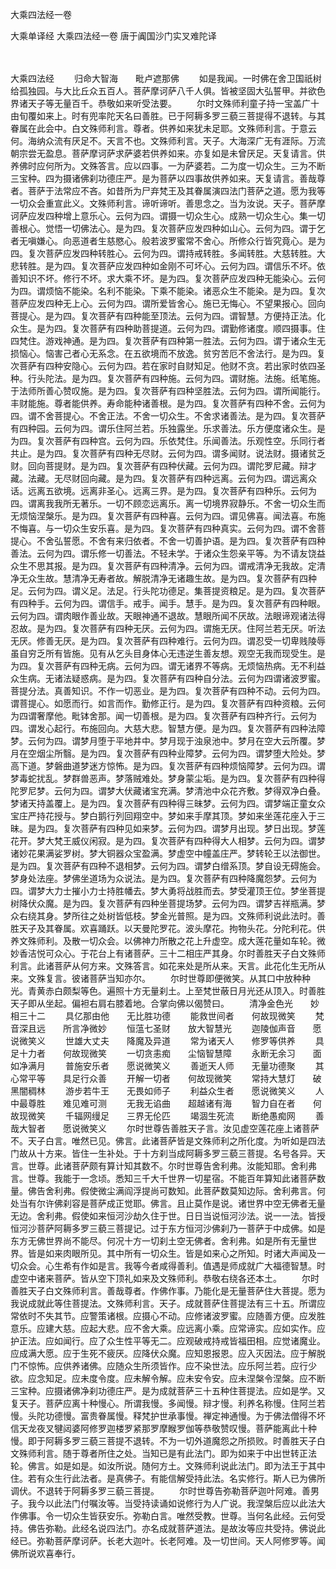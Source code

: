 大乘四法经一卷


大乘单译经
大乘四法经一卷
唐于阗国沙门实叉难陀译


　　

大乘四法经
　　归命大智海　　毗卢遮那佛
　　如是我闻。一时佛在舍卫国祇树给孤独园。与大比丘众五百人。菩萨摩诃萨八千人俱。皆被坚固大弘誓甲。并欲色界诸天子等无量百千。恭敬如来听受法要。
　　尔时文殊师利童子持一宝盖广十由旬覆如来上。时有兜率陀天名曰善胜。已于阿耨多罗三藐三菩提得不退转。与其眷属在此会中。白文殊师利言。尊者。供养如来犹未足耶。文殊师利言。于意云何。海纳众流有厌足不。天言不也。文殊师利言。天子。大海深广无有涯际。万流朝宗尝无盈息。菩萨摩诃萨求萨婆若供养如来。亦复如是未曾厌足。天复请言。供养佛时应何所为。文殊答言。应以四事。一为萨婆若。二为度一切众生。三为不断三宝种。四为摄诸佛刹功德庄严。是为菩萨以四事故供养如来。天复请言。善哉尊者。菩萨于法常应不吝。如昔所为尸弃梵王及其眷属演四法门菩萨之道。愿为我等一切众会重宣此义。文殊师利言。谛听谛听。善思念之。当为汝说。天子。菩萨摩诃萨应发四种增上意乐心。云何为四。谓摄一切众生心。成熟一切众生心。集一切善根心。觉悟一切佛法心。是为四。复次菩萨应发四种如山心。云何为四。谓于乞者无嗔嫌心。向恶道者生慈愍心。般若波罗蜜常不舍心。所修众行皆究竟心。是为四。复次菩萨应发四种转胜心。云何为四。谓持戒转胜。多闻转胜。大慈转胜。大悲转胜。是为四。复次菩萨应发四种如金刚不可坏心。云何为四。谓信乐不坏。依善知识不坏。修行不坏。求大乘不坏。是为四。复次菩萨应发四种无能染心。云何为四。谓烦恼不能染。名利不能染。下乘不能染。诸恶众生不能染。是为四。复次菩萨应发四种无上心。云何为四。谓所爱皆舍心。施已无悔心。不望果报心。回向菩提心。是为四。复次菩萨有四种能至顶法。云何为四。谓智慧。方便持正法。化众生。是为四。复次菩萨有四种助菩提道。云何为四。谓勤修诸度。顺四摄事。住四梵住。游戏神通。是为四。复次菩萨有四种第一胜法。云何为四。谓于诸众生无损恼心。恼害己者心无系念。在五欲境而不放逸。贫穷苦厄不舍法行。是为四。复次菩萨有四种安隐心。云何为四。若在家时自财知足。他财不贪。若出家时依四圣种。行头陀法。是为四。复次菩萨有四种施。云何为四。谓财施。法施。纸笔施。于法师所善心赞叹施。是为四。复次菩萨有四种坚胜法。云何为四。谓所闻能行。丰财能施。尊者能供养。寿命能种诸善根。是为四。复次菩萨有四种不舍。云何为四。谓不舍菩提心。不舍正法。不舍一切众生。不舍求诸善法。是为四。复次菩萨有四种园。云何为四。谓乐住阿兰若。乐独露坐。乐求善法。乐方便度诸众生。是为四。复次菩萨有四种宫。云何为四。乐依梵住。乐闻善法。乐观性空。乐同行者共止。是为四。复次菩萨有四种无尽财。云何为四。谓多闻财。说法财。摄诸贫乏财。回向菩提财。是为四。复次菩萨有四种伏藏。云何为四。谓陀罗尼藏。辩才藏。法藏。无尽财回向藏。是为四。复次菩萨有四种远离。云何为四。谓远离众话。远离五欲境。远离非圣心。远离三界。是为四。复次菩萨有四种乐。云何为四。谓离我我所无著乐。一切不顾恋远离乐。离一切境界寂静乐。不舍一切众生而无烦恼涅槃乐。是为四。复次菩萨有四种喜。云何为四。谓见佛喜。闻法喜。布施不悔喜。与一切众生安乐喜。是为四。复次菩萨有四种真实。云何为四。谓不舍菩提心。不舍弘誓愿。不舍有来归依者。不舍一切善护语。是为四。复次菩萨有四种善法。云何为四。谓乐修一切善法。不轻未学。于诸众生怨亲平等。为不请友饶益众生不思其报。是为四。复次菩萨有四种清净。云何为四。谓戒清净无我故。定清净无众生故。慧清净无寿者故。解脱清净无诸趣生故。是为四。复次菩萨有四种足。云何为四。谓义足。法足。行头陀功德足。集菩提资粮足。是为四。复次菩萨有四种手。云何为四。谓信手。戒手。闻手。慧手。是为四。复次菩萨有四种眼。云何为四。谓肉眼作善业故。天眼神通不退故。慧眼所闻不厌故。法眼谛观诸法得忍故。是为四。复次菩萨有四种无厌。云何为四。谓施无厌。住阿兰若无厌。听法无厌。修善无厌。是为四。复次菩萨有四种难行。云何为四。谓忍受一切卑贱陵辱虽自穷乏所有皆施。见有从乞头目身体心无违逆生善友想。观空无我而现受生。是为四。复次菩萨有四种无病。云何为四。谓无诸界不等病。无烦恼热病。无不利益众生病。无诸法疑惑病。是为四。复次菩萨有四种自分法。云何为四谓诸波罗蜜。菩提分法。真善知识。不作一切恶业。是为四。复次菩萨有四种不动。云何为四。谓菩提心。如愿而行。如言而作。勤修正行。是为四。复次菩萨有四种资粮。云何为四谓奢摩他。毗钵舍那。闻一切善根。是为四。复次菩萨有四种齐行。云何为四。谓发心起行。布施回向。大慈大悲。智慧方便。是为四。复次菩萨有四种法障梦。云何为四。谓梦月堕于平地井中。梦月现于浊泉池中。梦月在空大云所覆。梦月在空烟尘所翳。是为四。复次菩萨有四种业障梦。云何为四。谓梦堕大险处。梦高下道。梦磐曲道梦迷方惊怖。是为四。复次菩萨有四种烦恼障梦。云何为四。谓梦毒蛇扰乱。梦群兽恶声。梦落贼难处。梦身蒙尘垢。是为四。复次菩萨有四种得陀罗尼梦。云何为四。谓梦大伏藏诸宝充满。梦清池中众花齐敷。梦得双净白叠。梦诸天持盖覆上。是为四。复次菩萨有四种得三昧梦。云何为四。谓梦端正童女众宝庄严持花授与。梦白鹅行列回翔空中。梦如来手摩其顶。梦如来坐莲花座入于三昧。是为四。复次菩萨有四种见如来梦。云何为四。谓梦月出现。梦日出现。梦莲花开。梦大梵王威仪闲寂。是为四。复次菩萨有四种得大人相梦。云何为四。谓梦诸妙花果满娑罗树。梦大铜器众宝盈满。梦虚空中幢盖庄严。梦转轮王以法御世。是为四。复次菩萨有四种不退相梦。云何为四。谓梦白缯系顶。梦自设无碍施会。梦身处法座。梦佛坐道场为众说法。是为四。复次菩萨有四种降魔怨梦。云何为四。谓梦大力士摧小力士持胜幡去。梦大勇将战胜而去。梦受灌顶王位。梦坐菩提树降伏众魔。是为四。复次菩萨有四种坐菩提场梦。云何为四。谓梦吉祥瓶满。梦众右绕其身。梦所往之处树皆低枝。梦金光普照。是为四。文殊师利说此法时。善胜天子及其眷属。欢喜踊跃。以天曼陀罗花。波头摩花。拘物头花。分陀利花。供养文殊师利。及散一切众会。以佛神力所散之花上升虚空。成大莲花量如车轮。微妙香洁悦可众心。于花台上有诸菩萨。三十二相庄严其身。尔时善胜天子白文殊师利言。此诸菩萨从何方来。文殊答言。如花来处是所从来。天言。此花化生无所从来。文殊复言。彼诸菩萨当知亦尔。
　　尔时世尊即便微笑。从其口中放种种光。青黄赤白颇梨等色。遍照十方无量刹土。上至梵世蔽日月光还从顶入。时善胜天子即从坐起。偏袒右肩右膝着地。合掌向佛以偈赞曰。
　　清净金色光　　妙相三十二
　　具亿那由他　　无比胜功德
　　能救世间者　　何故现微笑
　　梵音深且远　　所言净微妙
　　恒蕰七圣财　　放大智慧光
　　迦陵伽声音　　愿说微笑义
　　世雄大丈夫　　降魔及异道
　　常为诸天人　　修罗等供养
　　具足十力者　　何故现微笑
　　一切贪恚痴　　尘恼智慧障
　　永断无余习　　面如净满月
　　普施安乐者　　愿说微笑义
　　善逝天人师　　无量功德聚
　　其心常平等　　具足行众善
　　开解一切者　　何故现微笑
　　常持大慧灯　　破黑闇稠林
　　游步若牛王　　无畏如师子
　　利益众生者　　愿说微笑义
　　人中最尊胜　　难见难可测
　　无我无谄曲　　超越诸有海
　　智力自在者　　何故现微笑
　　千辐网缦足　　三界无伦匹
　　竭涸生死流　　断绝愚痴网
　　善哉大智者　　愿说微笑义
　　尔时世尊告善胜天子言。汝见虚空莲花座上诸菩萨不。天子白言。唯然已见。佛言。此诸菩萨皆是文殊师利之所化度。为听如是四法门故从十方来。皆住一生补处。于十方刹当成阿耨多罗三藐三菩提。名号各异。天言。世尊。此诸菩萨颇有算计知其数不。尔时世尊告舍利弗。汝能知耶。舍利弗言。世尊。我能于一念顷。悉知三千大千世界一切星宿。不能百年算知此诸菩萨数量。佛告舍利弗。假使微尘满阎浮提尚可数知。此菩萨数莫知边际。舍利弗言。何处当有尔许佛刹容是菩萨成正觉耶。佛言。且止莫作是说。诸世界中空无佛者无量无边。舍利弗。假使如来恒河沙劫久住于世。日日当说恒河沙法。说一一法。皆授恒河沙菩萨阿耨多罗三藐三菩提记。过于东方恒河沙佛刹乃一菩萨于中成佛。如是东方无佛世界尚不能尽。何况十方一切刹土空无佛者。舍利弗。如是所有无量世界。皆是如来肉眼所见。其中所有一切众生。皆是如来心之所知。时诸大声闻及一切众会。心生希有作如是言。我等今者咸得善利。值遇是师成就广大福德智慧。时虚空中诸来菩萨。皆从空下顶礼如来及文殊师利。恭敬右绕各还本土。
　　尔时善胜天子白文殊师利言。善哉尊者。作佛作事。乃能化是无量菩萨住大菩提。愿为我说成就此等住菩提法。文殊师利言。天子。成就菩萨住菩提法有三十五。所谓应常依时不失其节。应警策诸根。应摄心不动。应修诸波罗蜜。应随善方便。应发胜意乐。应建大慈。应起大悲。应不舍大乘。应远离小乘。应常谛实。应如实作。应护正法。应如闻行。应了众生性平等无二。应观破戒持戒皆福田相。应觉诸魔业。应成满大愿。应于生死不疲厌。应降伏众魔。应知恩报恩。应入灭因法。应于解脱门不惊怖。应供养诸佛。应随众生所须皆作。应不染世法。应乐阿兰若。应行少欲。应念知足。应未度令度。应未解令解。应未安令安。应未涅槃令涅槃。应不断三宝种。应摄诸佛净刹功德庄严。是为成就菩萨三十五种住菩提法。应如是学。又复天子。菩萨应离十种慢心。所谓我慢。多闻慢。辩才慢。利养名称慢。住阿兰若慢。头陀功德慢。富贵眷属慢。释梵护世承事慢。禅定神通慢。为于佛法僧得不坏信天龙夜叉犍闼婆阿修罗迦楼罗紧那罗摩睺罗伽等恭敬赞叹慢。菩萨能离此十种慢。即于阿耨多罗三藐三菩提不退转。不为一切外道魔怨之所损败。时善胜天子白文殊师利言。随于尊者所住之处。当知已是有此法门。即为如来于中出世转正法轮。佛言。如是如是。如汝所说。随何方土。文殊师利说此法门。即为法王于其中住。若有众生行此法者。是真佛子。有能信解受持此法。名实修行。斯人已为佛所调伏。不退转于阿耨多罗三藐三菩提。
　　尔时世尊告弥勒菩萨迦叶阿难。善男子。我今以此法门付嘱汝等。当受持读诵如说修行为人广说。我涅槃后应以此法大作佛事。令一切众生皆获安乐。弥勒白言。唯然受教。世尊。当何名此经。云何受持。佛告弥勒。此经名说四法门。亦名成就菩萨道法。是故汝等应共受持。佛说此经已。弥勒菩萨摩诃萨。长老大迦叶。长老阿难。及一切世间。天人阿修罗等。闻佛所说欢喜奉行。

 
